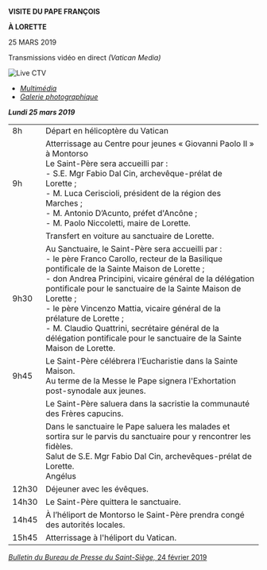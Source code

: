**VISITE DU PAPE FRANÇOIS**

**À LORETTE**

25 MARS 2019

Transmissions vidéo en direct *(Vatican Media)*

![Live CTV](http://w2.vatican.va/content/dam/francesco/images/img/player.jpg)

- *[Multimédia](http://w2.vatican.va/content/francesco/fr/events/event.dir.html/content/vaticanevents/fr/2019/3/25/visita-loreto.html)*
- *[Galerie photographique](http://www.photogallery.va/content/photogallery/fr/eventi/loreto2019.html)*

***Lundi 25 mars 2019***

|     |     |
| --- | --- |
| 8h | Départ en hélicoptère du Vatican |
| 9h | Atterrissage au Centre pour jeunes « Giovanni Paolo II » à Montorso<br> Le Saint-Père sera accueilli par :<br> - S.E. Mgr Fabio Dal Cin, archevêque-prélat de Lorette ;<br> - M. Luca Ceriscioli, président de la région des Marches ;<br> - M. Antonio D’Acunto, préfet d'Ancône ;<br> - M. Paolo Niccoletti, maire de Lorette. |
|  | Transfert en voiture au sanctuaire de Lorette. |
| 9h30 | Au Sanctuaire, le Saint-Père sera accueilli par :<br> - le père Franco Carollo, recteur de la Basilique pontificale de la Sainte Maison de Lorette ;<br> - don Andrea Principini, vicaire général de la délégation pontificale pour le sanctuaire de la Sainte Maison de Lorette ;<br> - le père Vincenzo Mattia, vicaire général de la prélature de Lorette ;<br> - M. Claudio Quattrini, secrétaire général de la délégation pontificale pour le sanctuaire de la Sainte Maison de Lorette. |
| 9h45 | Le Saint-Père célébrera l’Eucharistie dans la Sainte Maison.<br> Au terme de la Messe le Pape signera l'Exhortation post-synodale aux jeunes. |
|  | Le Saint-Père saluera dans la sacristie la communauté des Frères capucins. |
|  | Dans le sanctuaire le Pape saluera les malades et sortira sur le parvis du sanctuaire pour y rencontrer les fidèles.<br> Salut de S.E. Mgr Fabio Dal Cin, archevêques-prélat de Lorette.<br>Angélus |
| 12h30 | Déjeuner avec les évêques. |
| 14h30 | Le Saint-Père quittera le sanctuaire. |
| 14h45 | À l’héliport de Montorso le Saint-Père prendra congé des autorités locales. |
| 15h45 | Atterrissage à l'héliport du Vatican. |

[*Bulletin du Bureau de Presse du Saint-Siège,* 24 février 2019](http://press.vatican.va/content/salastampa/it/bollettino/pubblico/2019/02/24/0157/00322.html)